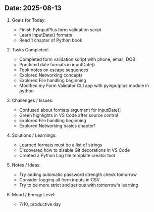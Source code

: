 
## Date: 2025-08-13


1. Goals for Today:
   - Finish PyInputPlus form validation script
   - Learn inputDate() formats
   - Read 1 chapter of Python book

2. Tasks Completed:
   - Completed form validation script with phone, email, DOB
   - Practiced date formats in inputDate()
   - Took notes on escape sequences
   - Explored Networking concepts
   - Explored File handling beginning
   - Modified my Form Validator CLI app with pyinputplus module in python
  

3. Challenges / Issues:
   - Confused about formats argument for inputDate()
   - Green highlights in VS Code after source control
   - Explored File handling beginning
   - Explored Networking basics chapter1

4. Solutions / Learnings:
   - Learned formats must be a list of strings
   - Discovered how to disable Git decorations in VS Code
   - Created a Python Log file template creator tool 

5. Notes / Ideas:
   - Try adding automatic password strength check tomorrow
   - Consider logging all form inputs in CSV
   - Try to be more strict and serious with tomorrow's learning

6. Mood / Energy Level:
   - 7/10, productive day
